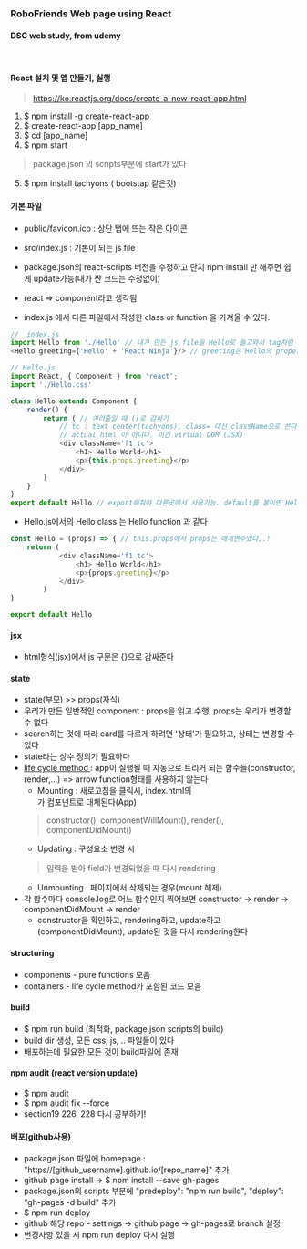 ### RoboFriends Web page using React
#### DSC web study, from udemy

<br>

#### React 설치 및 앱 만들기, 실행
> https://ko.reactjs.org/docs/create-a-new-react-app.html
1. $ npm install -g create-react-app
2. $ create-react-app [app_name]
3. $ cd [app_name]
4. $ npm start
> package.json 의 scripts부분에 start가 있다

5. $ npm install tachyons ( bootstap 같은것)

#### 기본 파일
* public/favicon.ico : 상단 탭에 뜨는 작은 아이콘
* src/index.js : 기본이 되는 js file
* package.json의 react-scripts 버전을 수정하고 단지 npm install 만 해주면 쉽게 update가능(내가 짠 코드는 수정없이)
* react => component라고 생각됨

* index.js 에서 다른 파일에서 작성한 class or function 을 가져올 수 있다.

``` js
//  index.js
import Hello from './Hello' // 내가 만든 js file을 Hello로 들고와서 tag처럼 사용할 수 있다
<Hello greeting={'Hello' + 'React Ninja'}/> // greeting은 Hello의 properties 중 하나

// Hello.js
import React, { Component } from 'react';
import './Hello.css'

class Hello extends Component {
    render() {
        return ( // 여러줄일 때 ()로 감싸기
            // tc : text center(tachyons), class= 대신 className으로 쓴다(class는 js에서 예약어이므로 못쓴다)
            // actual html 이 아니다. 이건 virtual DOM (JSX)
            <div className='f1 tc'> 
                <h1> Hello World</h1>
                <p>{this.props.greeting}</p> 
            </div>
        )
    }
}
export default Hello // export해줘야 다른곳에서 사용가능. default를 붙이면 Hello 하나만 export
```

* Hello.js에서의 Hello class 는 Hello function 과 같다

``` js
const Hello = (props) => { // this.props에서 props는 매개변수였다..!
    return ( 
            <div className='f1 tc'> 
                <h1> Hello World</h1>
                <p>{props.greeting}</p> 
            </div>
        )
}

export default Hello
```

#### jsx

* html형식(jsx)에서 js 구문은 {}으로 감싸준다

#### state

* state(부모) >> props(자식)
* 우리가 만든 일반적인 component : props을 읽고 수행, props는 우리가 변경할 수 없다
* search하는 것에 따라 card를 다르게 하려면 '상태'가 필요하고, 상태는 변경할 수 있다
* state라는 상수 정의가 필요하다
* <a href='https://ko.reactjs.org/docs/react-component.html'> life cycle method </a>: app이 실행될 때 자동으로 트리거 되는 함수들(constructor, render,...) => arrow function형태를 사용하지 않는다
    * Mounting : 새로고침을 클릭시, index.html의 <div id='root'></div>가 컴포넌트로 대체된다(App)
    > constructor(), componentWillMount(), render(), componentDidMount()
    * Updating : 구성요소 변경 시
    > 입력을 받아 field가 변경되었을 때 다시 rendering
    * Unmounting : 페이지에서 삭제되는 경우(mount 해제)
* 각 함수마다 console.log로 어느 함수인지 찍어보면 constructor -> render -> componentDidMount -> render
    * constructor을 확인하고, rendering하고, update하고(componentDidMount), update된 것을 다시 rendering한다


#### structuring

* components - pure functions 모음
* containers - life cycle method가 포함된 코드 모음

#### build

* $ npm run build (최적화, package.json scripts의 build)
* build dir 생성, 모든 css, js, .. 파일들이 있다
* 배포하는데 필요한 모든 것이 build파일에 존재

#### npm audit (react version update)

* $ npm audit
* $ npm audit fix --force
* section19 226, 228 다시 공부하기!

#### 배포(github사용)

* package.json 파일에 homepage : "https//[github_username].github.io/[repo_name]" 추가
* github page install -> $ npm install --save gh-pages
* package.json의 scripts 부분에 "predeploy": "npm run build", "deploy": "gh-pages -d build" 추가
* $ npm run deploy
* github 해당 repo - settings -> github page -> gh-pages로 branch 설정
* 변경사항 있을 시 npm run deploy 다시 실행
